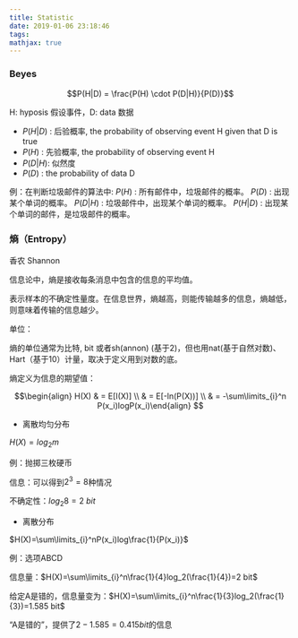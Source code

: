 ```yaml
---
title: Statistic
date: 2019-01-06 23:18:46
tags:
mathjax: true
---
```


### Beyes

$$P(H|D) = \frac{P(H) \cdot P(D|H)}{P(D)}​$$

H: hyposis 假设事件，D: data 数据

- $P(H|D)$ : 后验概率, the probability of observing event H given that D is true
- $P(H)$ : 先验概率, the probability of observing event H
- $P(D|H)$: 似然度　
- $P(D)$ :   the probability of data D

例：在判断垃圾邮件的算法中:
  $P(H)$ : 所有邮件中，垃圾邮件的概率。
  $P(D)$ : 出现某个单词的概率。
  $P(D|H)$ : 垃圾邮件中，出现某个单词的概率。
  $P(H|D)$ : 出现某个单词的邮件，是垃圾邮件的概率。

### 熵（Entropy）
香农 Shannon 

信息论中，熵是接收每条消息中包含的信息的平均值。

表示样本的不确定性量度。在信息世界，熵越高，则能传输越多的信息，熵越低，则意味着传输的信息越少。

单位：

熵的单位通常为比特, bit 或者sh(annon) (基于2)，但也用nat(基于自然对数)、Hart（基于10）计量，取决于定义用到对数的底。

熵定义为信息的期望值：

$$\begin{align} H(X) & = E[I(X)] \\ & = E[-ln(P(X))]  \\ & = -\sum\limits_{i}^n P(x_i)logP(x_i)\end{align} ​$$

- 离散均匀分布

$H(X)=log_2{m}$

例：抛掷三枚硬币

信息：可以得到$2^3=8$种情况

不确定性：$log_2{8}=2\ bit$

- 离散分布

$H(X)=\sum\limits_{i}^nP(x_i)log\frac{1}{P(x_i)}​$

例：选项ABCD

信息量：$H(X)=\sum\limits_{i}^n\frac{1}{4}log_2(\frac{1}{4})=2 bit$

给定A是错的，信息量变为：$H(X)=\sum\limits_{i}^n\frac{1}{3}log_2(\frac{1}{3})=1.585 bit$

“A是错的”，提供了$2-1.585=0.415bit$的信息



